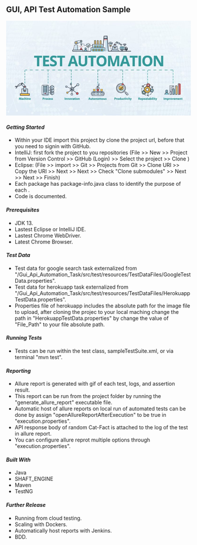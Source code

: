 ## GUI, API Test Automation Sample

![Image of Yaktocat](https://github.com/MamdouhMansour/mml_89-yahoo.com/blob/master/test-automation.jpg)

#### *Getting Started*

- Within your IDE import this project by clone the project url, before that you need to signin with GitHub.
- IntelliJ: first fork the project to you repositories (File >> New >> Project from Version Control >> GitHub (Login) >> Select the project >> Clone )
- Eclipse: (File >> import >> Git >> Projects from Git >> Clone URI >> Copy the URI >> Next >> Next >> Check "Clone submodules" >> Next >> Next >> Finish)
- Each package has package-info.java class to identify the purpose of each .
- Code is documented.

#### *Prerequisites*

- JDK 13.
- Lastest Eclipse or IntelliJ IDE.
- Lastest Chrome WebDriver.
- Latest Chrome Browser.

#### *Test Data*

- Test data for google search task externalized from "/Gui_Api_Automation_Task/src/test/resources/TestDataFiles/GoogleTestData.properties".
- Test data for herokuapp task externalized from "/Gui_Api_Automation_Task/src/test/resources/TestDataFiles/HerokuappTestData.properties".
- Properties file of herokuapp includes the absolute path for the image file to upload, after cloning the projec to your local maching change the path in "HerokuappTestData.properties" by change the value of "File_Path" to your file absolute path.

#### *Running Tests*

- Tests can be run within the test class, sampleTestSuite.xml, or via terminal "mvn test".

#### *Reporting*

- Allure report is generated with gif of each test, logs, and assertion result.
- This report can be run from the project folder by running the "generate_allure_report" executable file.
- Automatic host of allure reports on local run of automated tests can be done by assign "openAllureReportAfterExecution" to be true in "execution.properties".
- API response body of random Cat-Fact is attached to the log of the test in allure report.
- You can configure allure reprot multiple options through "execution.properties".

#### *Built With*

- Java
- SHAFT_ENGINE
- Maven
- TestNG

#### *Further Release* 

- Running from cloud testing.
- Scaling with Dockers.
- Automatically host reports with Jenkins.
- BDD.

